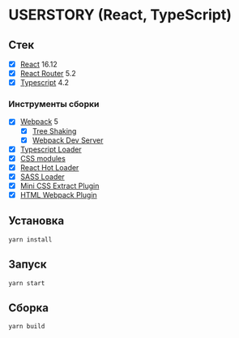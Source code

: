 # USERSTORY (React, TypeScript)

## Стек

- [x] [React](https://facebook.github.io/react/) 16.12
- [x] [React Router](https://github.com/ReactTraining/react-router) 5.2
- [x] [Typescript](https://www.typescriptlang.org/) 4.2

### Инструменты сборки

- [x] [Webpack](https://webpack.github.io) 5
  - [x] [Tree Shaking](https://medium.com/@Rich_Harris/tree-shaking-versus-dead-code-elimination-d3765df85c80)
  - [x] [Webpack Dev Server](https://github.com/webpack/webpack-dev-server)
- [x] [Typescript Loader](https://github.com/TypeStrong/ts-loader)
- [x] [CSS modules](https://github.com/css-modules/css-modules)
- [x] [React Hot Loader](https://github.com/gaearon/react-hot-loader)
- [x] [SASS Loader](https://github.com/webpack-contrib/sass-loader)
- [x] [Mini CSS Extract Plugin](https://github.com/webpack-contrib/mini-css-extract-plugin)
- [x] [HTML Webpack Plugin](https://github.com/ampedandwired/html-webpack-plugin)

## Установка

```
yarn install
```

## Запуск

```
yarn start
```

## Сборка

```
yarn build
```